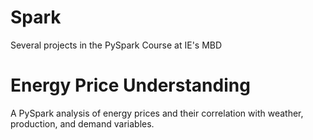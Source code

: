 # Spark
Several projects in the PySpark Course at IE's MBD 

# Energy Price Understanding
A PySpark analysis of energy prices and their correlation with weather, production, and demand variables.


